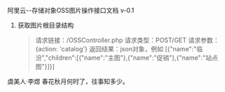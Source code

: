 阿里云--存储对象OSS图片操作接口文档 v-0.1
1. 获取图片根目录结构
	> 请求链接：/OSSController.php
	> 请求类型：POST/GET
	> 请求参数：{action: 'catalog'}
	> 返回结果：json对象，例如
		[{"name":"临汾","children":[{"name":"主图"},{"name":"促销"},{"name":"站点图"}]}]

虞美人·李煜
春花秋月何时了，往事知多少。
